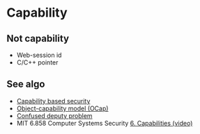# Capability

## Not capability
- Web-session id
- C/C++ pointer

## See algo
- [Capability based security](capability-based-security.md)
- [Object-capability model (OCap)](object-capability-model.md)
- [Confused deputy problem](confused-deputy-problem.md)
- MIT 6.858 Computer Systems Security [6. Capabilities (video)](https://www.youtube.com/watch?v=TQhmua7Z2cY)
